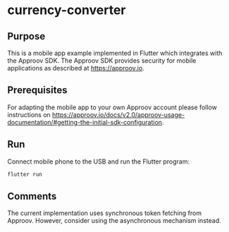 # currency-converter

## Purpose

This is a mobile app example implemented in Flutter which integrates with the Approov SDK.
The Approov SDK provides security for mobile applications as described at <https://approov.io>.

## Prerequisites

For adapting the mobile app to your own Approov account please follow instructions on <https://approov.io/docs/v2.0/approov-usage-documentation/#getting-the-initial-sdk-configuration>.

## Run

Connect mobile phone to the USB and run the Flutter program:

```bash
flutter run
```

## Comments

The current implementation uses synchronous token fetching from Approov.
However, consider using the asynchronous mechanism instead.
